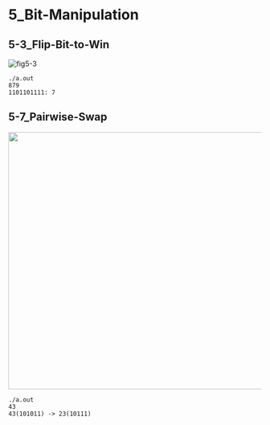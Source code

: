 # 5_Bit-Manipulation
## 5-3_Flip-Bit-to-Win
![fig5-3](https://user-images.githubusercontent.com/35480446/86517968-444d1500-be68-11ea-948e-dd1fd9e26de4.png)
```
./a.out
879
1101101111: 7
```

## 5-7_Pairwise-Swap
<img src="https://user-images.githubusercontent.com/35480446/86517976-47480580-be68-11ea-893b-e6741f066ef6.png" width="512px">

```
./a.out
43
43(101011) -> 23(10111)
```
